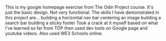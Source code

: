 This is my google homepage exercise from The Odin Project course. It's just the basic design. Not very functional. The skills I have demonstrated in this project are...
    building a horizontal nav bar
    centering an image
    building a search bar
    building a sticky footer
Took a crack at it myself based on what I've learned so far from TOP then used dev tools on Google page and youtube videos. Also used WE3 Schools online. 
